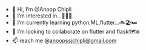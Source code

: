 - 👋 Hi, I’m @Anoop Chipli
- 👀 I’m interested in...🥡🍜🍞
- 🌱 I’m currently learning python,ML,flutter...🚲🏖🛏
- 💞️ I’m looking to collaborate on flutter and flask🗺❄
- 📫 reach me @anoopssjchipli@gmail.com

<!---
anoopssjchipli/anoopssjchipli is a ✨ special ✨ repository because its `README.md` (this file) appears on your GitHub profile.
You can click the Preview link to take a look at your changes.
--->
